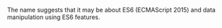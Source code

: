 The name suggests that it may be about ES6 (ECMAScript 2015) and data manipulation using ES6 features.
